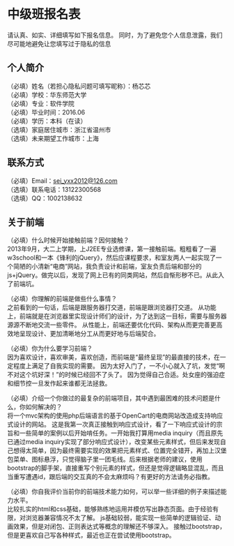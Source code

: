 # 中级班报名表

请认真、如实、详细填写如下报名信息。
同时，为了避免您个人信息泄露，我们尽可能地避免让您填写过于隐私的信息

## 个人简介

（必填）姓名（若担心隐私问题可填写昵称）：杨芯芯  
（必填）学校：华东师范大学  
（必填）专业：软件学院  
（必填）毕业时间：2016.06  
（必填）学历：本科（在读）  
（选填）家庭居住城市：浙江省温州市  
（选填）未来期望工作城市：上海  

## 联系方式

（必填）Email：sei_yxx2012@126.com  
（选填）联系电话：13122300568  
（选填）QQ：1002138632

## 关于前端

（必填）什么时候开始接触前端？因何接触？  
    2013年9月，大二上学期，上J2EE专业选修课，第一接触前端。粗粗看了一遍w3school和一本《锋利的jQuery》，然后应课程要求，和室友两人一起实现了一个简陋的小清新“电商”网站，我负责设计和前端，室友负责后端和部分的js+jQuery。做完以后，发现了网上已有的同类网站，然后自惭形秽不已。从此入了前端坑。

（必填）你理解的前端是做些什么事情？  
    之前看到的一句话，后端是跟服务器打交道，前端是跟浏览器打交道。
    从功能上，前端就是在浏览器里实现设计师们的设计，为了达到这一目标，需要与服务器源源不断地交流一些零件。
    从性能上，前端还要优化代码、架构从而更完善更高效地呈现设计、更加清晰地分工从而更好地与后端契合。

（必填）你为什么要学习前端？    
    因为喜欢设计，喜欢审美，喜欢创造，而前端是“最终呈现”的最直接的技术，在一定程度上满足了自我实现的需要。
    因为太好入门了，一不小心就入了坑，发觉“啊不对这个坑好深！”的时候已经回不了头了。
    因为觉得自己合适。处女座的强迫症和细节控一旦发作起来谁都无法拯救。

（必填）介绍一个你做过的最复杂的前端项目，其中遇到最困难的技术问题是什么，你如何解决的？  
    将一个mvc架构的使用php后端语言的基于OpenCart的电商网站改造成支持响应式设计的网站。
    这是我第一次真正接触到响应式设计，看了一下响应式设计的宗旨和一些简单的案例以后开始啃任务。一开始我打算用media inquiry（而且原先已通过media inquiry实现了部分响应式设计），改变某些元素样式，但后来发现自己想得太简单，因为最终需要实现的效果把元素样式、位置完全错开，再加上汉堡包菜单、图标悬浮，只觉得脑子里一团毛线。后来根据老师的建议，使用bootstrap的脚手架，直接重写个别元素的样式，但还是觉得逻辑略显混乱，而且当重写遭遇id，跟后端的交互真的不会太麻烦吗？有更好的方法请务必指教。

（必填）你自我评价当前你的前端技术能力如何，可以举一些详细的例子来描述能力水平。  
    比较扎实的html和css基础，能够熟练地运用并模仿写出静态页面。由于经验有限，对浏览器兼容情况不太了解。
    js基础较弱，能实现一些简单的逻辑验证、动画效果，但是对闭包、正则表达式等概念的理解还不够深入。
    接触过bootstrap，但是更喜欢自己写各种样式，最近也正在尝试使用bootstrap。
